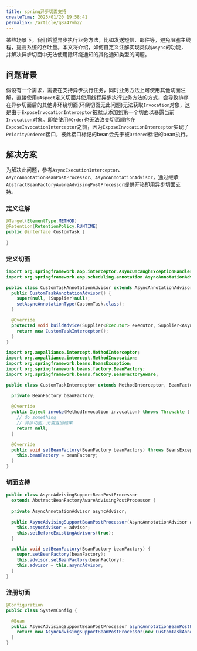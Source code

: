 ```yaml
---
title: spring异步切面支持
createTime: 2025/01/20 19:58:41
permalink: /article/g8747vh2/
---
```

某些场景下，我们希望异步执行业务方法，比如发送短信、邮件等，避免阻塞主线程，提高系统的吞吐量。本文将介绍，如何自定义注解实现类似`@Async`的功能，并解决异步切面中无法使用除环绕通知的其他通知类型的问题。

<!-- more -->

## 问题背景
假设有一个需求，需要在支持异步执行任务，同时业务方法上可使用其他切面注解，直接使用`@Aspect`定义切面并使用线程异步执行业务方法的方式，会导致排序在异步切面后的其他非环绕切面(环绕切面无此问题)无法获取`Invocation`对象，这是由于`ExposeInvocationInterceptor`被默认添加到第一个切面以暴露当前`Invocation`对象。即使使用`@Order`也无法改变切面顺序在`ExposeInvocationInterceptor`之前，因为`ExposeInvocationInterceptor`实现了`PriorityOrdered`接口，被此接口标记的bean会先于被`Ordered`标记的bean执行。

## 解决方案
为解决此问题，参考`AsyncExecutionInterceptor`、`AsyncAnnotationBeanPostProcessor`、`AsyncAnnotationAdvisor`，通过继承`AbstractBeanFactoryAwareAdvisingPostProcessor`提供开箱即用异步切面支持。

### 定义注解
```java
@Target(ElementType.METHOD)
@Retention(RetentionPolicy.RUNTIME)
public @interface CustomTask {
  
}
```

### 定义切面
```java
import org.springframework.aop.interceptor.AsyncUncaughExceptionHandler;
import org.springframework.aop.scheduling.annotation.AsyncAnnotationAdvisor;

public class CustomTaskAnnotationAdvisor extends AsyncAnnotationAdvisor {
  public CustomTaskAnnotationAdvisor() {
    super(null, (Supplier)null);
    setAsyncAnnotationType(CustomTask.class);
  }

  @Override
  protected void buildAdvice(Supplier<Executor> executor, Supplier<AsyncUncaughtExceptionHandler> exceptionHandler) {
    return new CustomTaskInterceptor();
  }
}
```
```java
import org.aopalliance.intercept.MethodInterceptor;
import org.aopalliance.intercept.MethodInvocation;
import org.springframework.beans.BeansException;
import org.springframework.beans.factory.BeanFactory;
import org.springframework.beans.factory.BeanFactoryAware;

public class CustomTaskInterceptor extends MethodInterceptor, BeanFactoryAware {

  private BeanFactory beanFactory;
  
  @Override
  public Object invoke(MethodInvocation invocation) throws Throwable {
    // do something
    // 异步切面，无需返回结果
    return null;
  }

  @Override
  public void setBeanFactory(BeanFactory beanFactory) throws BeansException {
    this.beanFactory = beanFactory;
  }
}
```

### 切面支持
```java
public class AsyncAdvisingSupportBeanPostProcessor 
  extends AbstractBeanFactoryAwareAdvisingPostProcessor {
  
  private AsyncAnnotationAdvisor asyncAdvisor;

  public AsyncAdvisingSupportBeanPostProcessor(AsyncAnnotationAdvisor advisor) {
    this.asyncAdvisor = advisor;
    this.setBeforeExistingAdvisors(true);
  }

  public void setBeanFactory(BeanFactory beanFactory) {
    super.setBeanFactory(beanFactory);
    this.advisor.setBeanFactory(beanFactory);
    this.advisor = this.asyncAdvisor;
  }
}
```

### 注册切面
```java
@Configuration
public class SystemConfig {

  @Bean
  public AsyncAdvisingSupportBeanPostProcessor asyncAnnotationBeanPostProcessor() {
    return new AsyncAdvisingSupportBeanPostProcessor(new CustomTaskAnnotationAdvisor());
  }
}
```
